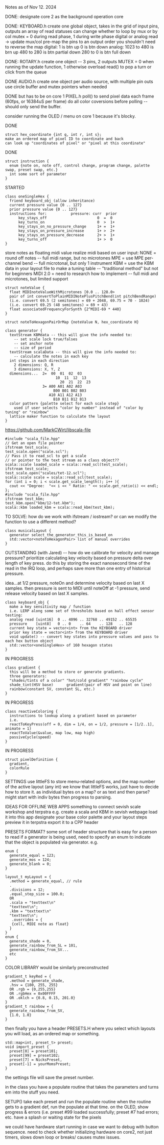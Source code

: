 Notes as of Nov 12. 2024

DONE:
designate core 2 as the background operation core

DONE: KEYBOARD.h
create one global object, takes in the grid of input pins, outputs an array of read statuses
can change whether to loop by mux or by col
mutex = 0 during read phase, 1 during write phase
digital or analog read -> update mux/col
pre-map the pins to an output order
you shouldn't need to reverse the map
digital: 1 is btn up 0 is btn down
analog: 1023 to 480 is brn up
480 to 280 is btn partial down
280 to 0 is btn full down


DONE: ROTARY.h
create one object -- 3 pins, 2 outputs
MUTEX = 0 when running the update function, 1 otherwise
overload read() to pop a turn or click from the queue

DONE AUDIO.h
create one object per audio source, with multiple pin outs
use circle buffer and mutex pointers when needed

DONE but has to be on core 1
PIXEL.h
poll() to send pixel data each frame (60fps, or 16384uS per frame)
do all color coversions before polling -- should only send the buffer.

consider running the OLED / menu on core 1 because it's blocky.

DONE
```
struct hex_coordinate {int q, int r, int s};
make an ordered map of pixel ID to coordinate and back
can look up "coordinates of pixel" or "pixel at this coordinate"
```
DONE
```
struct instruction {
  enum {note on, note off, control change, program change, palette swap, preset swap, etc.}
  int some sort of parameter
}
```
STARTED
```
class oneSingleHex {
  friend keyboard_obj (allow inheritance)
  current pressure value {0 .. 127}
  prior pressure value {0 .. 127}
  instructions for:           pressure: curr  prior
      key_stays_off                       0  =  0
      key_turns_on                        0  >  1+
      key_stays_on_no_pressure_change     1+ =  1+
      key_stays_on_pressure_increase      1+ >  2+
      key_stays_on_pressure_decrease      2+ >  1+
      key_turns_off                       1+ >  0
}
```
store notes as floating midi value
realize midi based on user input:
NONE = round off notes -- full midi range, but no microtones
MPE = use MPE per-channel bend -- full microtonal, but only 1 instrument
KBM = use the KBM data in your layout file to make a tuning table -- "traditional method" but not for beginners
MIDI 2.0 = need to research how to implement -- full midi and microtones, but limited support
```
struct noteValue {
  float MIDInoteValueWithMicrotones [0.0 .. 128.0>
  pair of int convertToPlainMIDINotePlusPitchBend(int pitchBendRange)
  (i.e. convert 69.5 (2 semitones) = 69 + 2048, 69.75 = 70 - 1024)
  (i.e. convert 69.25 (48 semitones) = 69 + 43)
  float associatedFrequencyForSynth {2^MIDI-69 * 440}
}
```

```  
struct noteToHexagonPairOrMap {noteValue N, hex_coordinate H}
```

```
class generator {
  textStream KBMdata -- this will give the info needed to:
    -- set scale lock true/falses
    -- set anchor note
    -- size of period
  textStream scalaData -- this will give the info needed to:
    -- calculate the notes in each key
  int steps in each direction
    2 dimensions: Q, R
    3 dimensions: X, Y, Z
  dimensions...  2=  00  01  02  03
                       10  11  12  13
                         20  21  22  23
                 3= A00 A01 A02 A03
                      B00 B01 B02 B03
                    A10 A11 A12 A13
                      B10 B11 B12 B13
  color pattern {palette select for each scale step}
    used if user selects "color by number" instead of "color by tuning" or "rainbow"
  lattice maker function to calculate the layout
}
```
https://github.com/MarkCWirt/libscala-file
```
#include "scala_file.hpp"
// Get an open file pointer
ifstream test_scale;
test_scale.open("scale.scl");
// Pass it to read_scl to get a scale
// or pointer to the text stream as a class object??
scala::scale loaded_scale = scala::read_scl(test_scale);
ifstream test_scale;
test_scale.open("scales/tet-12.scl");
scala::scale scale = scala::read_scl(test_scale);
for (int i = 0; i < scale.get_scale_length(); i++ ){
  cout << "Degree:  "<< i << " Ratio: " << scale.get_ratio(i) << endl;
};
#include "scala_file.hpp"
ifstream test_kbm;
test_kbm.open("kbm/12-tet.kbm");
scala::kbm loaded_kbm = scala::read_kbm(test_kbm);
```
TO SOLVE:
how do we work with ifstream / iostream?
or can we modify the function to use a different method?
```
class musicalLayout {
  generator select_the_generator_this_is_based_on
  std::vector<noteToHexagonPair> list of manual overrides
}
```
OUTSTANDING (with Jared) -- how do we calibrate for velocity and manage pressure?
prioritize calculating key velocity based on pressure delta over length of key press. do this by storing the exact nanosecond time of the read in the IRQ loop, and perhaps save more than one entry of historical pressure.

idea...at 1/2 pressure, noteOn and determine velocity based on last X samples. then pressure is sent to MIDI until noteOff at -1 pressure, send release velocity based on last X samples.
```
class keyboard_obj {
  make a key sensitivity map / function
  i.e. LERP along some set of thresholds based on hall effect sensor testing:
  analog read [uint16]  0 .. 4096 .. 32768 .. 49152 .. 65535 
  pressure    [uint8]   0 .. 0    .. 64    .. 128   .. 128
  current key state = vector<int> from the KEYBOARD driver
  prior key state = vector<int> from the KEYBOARD driver
  void update() -- convert key states into pressure values and pass to each hex button object
  std::vector<oneSingleHex> of 160 hexagon states
}
```
IN PROGRESS
```
class gradient {
  this will be a method to store or generate gradients.
  three generators:
  "shades/tints of a color" "hot/cold gradient" "rainbow cycle"
  shade_tint(HSV base)      gradient(pair of HSV and point on line)
  rainbow(constant SV, constant SL, etc.)
}
```
IN PROGRESS
```
class reactiveColoring {
  instructions to lookup along a gradient based on parameter
  i.e.
  reactToKeyPress(off = 0, dim = 1/4, on = 1/2, pressure = [1/2..1], animate = 1)
  reactToValue(&value, map low, map high)
  passiveCycle(speed)
}
```
IN PROGRESS
```
struct pixelDefinition {
  gradient,
  colorRule
}
```
SETTINGS
use littleFS to store menu-related options, and the map number of the active layout (any int)
we know that littleFS works, just have to decide how to store it. as individual bytes on a map? or as text and then parse?
might start with indiv bytes then progress to parsing.

IDEAS FOR OFFLINE WEB APPS
something to connect sevish scale workshop and terpstra
e.g. create a scala and KBM in sevish webpage
load it into this app
designate your base color palette and your layout steps
preview it in terpstra
export it to a CPP header

PRESETS FORMAT?
some sort of header structure that is easy for a person to read
if a generator is being used,
need to specify an enum to indicate that the object is populated via generator. e.g.
```
enum {
  generate_equal = 123;
  generate_mos = 124;
  generate_blank = 0;
}

layout_t myLayout = {
  .method = generate_equal, // rule
  .
  .divisions = 12;
  .equal_step_size = 100.0;
  OR 
  .scala = "texttext\n"
  "texttext\n";
  .kbm = "texttext\n"
  "texttext\n";
   .overrides = {
   {cell, MIDI note as float}
  }
}
enum {
  generate_shade = 0,
  generate_rainbow_from_SL = 101,
  generate_rainbow_from_SV...
  etc
}
```
COLOR LIBRARY would be similarly preconstructed
```
gradient_t keyRed = {
  .method = generate_shade,
  .hsv = {180, 255, 255}
  OR .rgb = {0,255,255}
  OR .rgbHex = 0x00FFFF
  OR .oklch = {0.8, 0.15, 201.0}
}
gradient_t rainbow = {
  generate_rainbow_from_SV,
  {1.0, 1.0}
}
```
then finally you have a header PRESETS.H where you select which layouts you will load, as an ordered map or something.
```
std::map<int, preset_t> preset;
void import_preset {
  preset[0] = preset101;
  preset[99] = preset102;
  preset[7] = NicksPreset,
  preset[-1] = yourMomsPreset;
}
```
the settings file will save the preset number.

in the class you have a populate routine that takes the parameters and turns em into the stuff you need.

SETUP()
take each preset and run the populate routine
when the routine gets to a gradient def, run the populate at that time.
on the OLED, show progress & errors (i.e. preset #99 loaded successfully; preset #7 had errors; etc.
have a splash or waiting state for the pixels

we could have hardware start running in case we want to debug with button sequence.
need to check whether initializing hardware on core2, not just timers, slows down loop or breaks/ causes mutex issues.  
